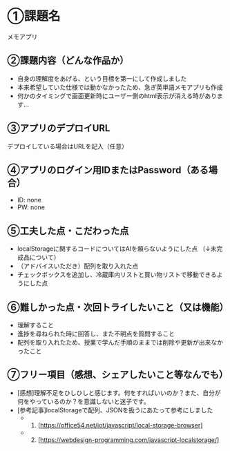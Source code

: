 # ①課題名
メモアプリ

## ②課題内容（どんな作品か）
- 自身の理解度をあげる、という目標を第一にして作成しました
- 本来希望していた仕様では動かなかったため、急ぎ英単語メモアプリも作成
- 何かのタイミングで画面更新時にユーザー側のhtml表示が消える時があります…

## ③アプリのデプロイURL
デプロイしている場合はURLを記入（任意）

## ④アプリのログイン用IDまたはPassword（ある場合）
- ID: none
- PW: none

## ⑤工夫した点・こだわった点
- localStorageに関するコードについてはAIを頼らないようにした点
（↓未完成品について）
- （アドバイスいただき）配列を取り入れた点
- チェックボックスを追加し、冷蔵庫内リストと買い物リストで移動できるようにした点

## ⑥難しかった点・次回トライしたいこと（又は機能）
- 理解すること
- 進捗を尋ねられた時に回答し、また不明点を質問すること
- 配列を取り入れたため、授業で学んだ手順のままでは削除や更新が出来なかったこと

## ⑦フリー項目（感想、シェアしたいこと等なんでも）
- [感想]理解不足をひしひしと感じます。何をすればいいのか？また、自分が何をやっているのか？を意識しないと迷子です。
- [参考記事]localStorageで配列、JSONを扱うにあたって参考にしました
  - 1. [https://office54.net/iot/javascript/local-storage-browser]
  - 2. [https://webdesign-programming.com/javascript-localstorage/]